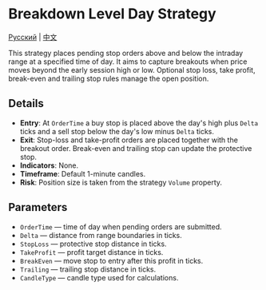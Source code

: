 # Breakdown Level Day Strategy
[Русский](README_ru.md) | [中文](README_cn.md)

This strategy places pending stop orders above and below the intraday range at a specified time of day. It aims to capture breakouts when price moves beyond the early session high or low. Optional stop loss, take profit, break-even and trailing stop rules manage the open position.

## Details

- **Entry**: At `OrderTime` a buy stop is placed above the day's high plus `Delta` ticks and a sell stop below the day's low minus `Delta` ticks.
- **Exit**: Stop-loss and take-profit orders are placed together with the breakout order. Break-even and trailing stop can update the protective stop.
- **Indicators**: None.
- **Timeframe**: Default 1-minute candles.
- **Risk**: Position size is taken from the strategy `Volume` property.

## Parameters

- `OrderTime` — time of day when pending orders are submitted.
- `Delta` — distance from range boundaries in ticks.
- `StopLoss` — protective stop distance in ticks.
- `TakeProfit` — profit target distance in ticks.
- `BreakEven` — move stop to entry after this profit in ticks.
- `Trailing` — trailing stop distance in ticks.
- `CandleType` — candle type used for calculations.
